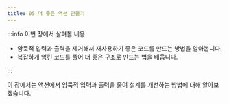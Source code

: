 ```yaml
---
title: 05 더 좋은 액션 만들기
---
```


:::info 이번 장에서 살펴볼 내용

- 암묵적 입력과 출력을 제거해서 재사용하기 좋은 코드를 만드는 방법을 알아봅니다.
- 복잡하게 엉킨 코드를 풀어 더 좋은 구조로 만드는 법을 배웁니다.

:::

이 장에서는 액션에서 암묵적 입력과 출력을 줄여 설계를 개선하는 방법에 대해 알아보겠습니다.

